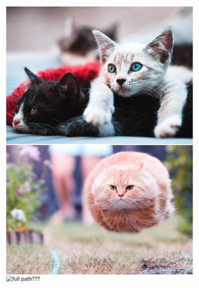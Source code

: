 ![example image](Images/Cats.jpg "cats")
![full path???](funny-perfectly-timed-cat-photo-50__605.jpg "moar cats")
![full path???](/content/dam/microsoft-learning/repos/qa/gitmicpri/github%20pri/147/Images/Cats.jpg "moar cats")
